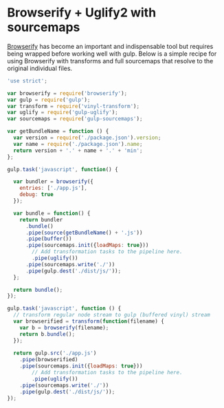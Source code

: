 # Browserify + Uglify2 with sourcemaps

[Browserify](http://github.com/substack/node-browserify) has become an important and indispensable
tool but requires being wrapped before working well with gulp. Below is a simple recipe for using
Browserify with transforms and full sourcemaps that resolve to the original individual files.

``` javascript
'use strict';

var browserify = require('browserify');
var gulp = require('gulp');
var transform = require('vinyl-transform');
var uglify = require('gulp-uglify');
var sourcemaps = require('gulp-sourcemaps');

var getBundleName = function () {
  var version = require('./package.json').version;
  var name = require('./package.json').name;
  return version + '.' + name + '.' + 'min';
};

gulp.task('javascript', function() {

  var bundler = browserify({
    entries: ['./app.js'],
    debug: true
  });

  var bundle = function() {
    return bundler
      .bundle()
      .pipe(source(getBundleName() + '.js'))
      .pipe(buffer())
      .pipe(sourcemaps.init({loadMaps: true}))
        // Add transformation tasks to the pipeline here.
        .pipe(uglify())
      .pipe(sourcemaps.write('./'))
      .pipe(gulp.dest('./dist/js/'));
  };

  return bundle();
});

gulp.task('javascript', function () {
  // transform regular node stream to gulp (buffered vinyl) stream 
  var browserified = transform(function(filename) {
    var b = browserify(filename);
    return b.bundle();
  });
  
  return gulp.src('./app.js')
    .pipe(browserified)
    .pipe(sourcemaps.init({loadMaps: true}))
        // Add transformation tasks to the pipeline here.
        .pipe(uglify())
    .pipe(sourcemaps.write('./'))
    .pipe(gulp.dest('./dist/js/'));
});
```
